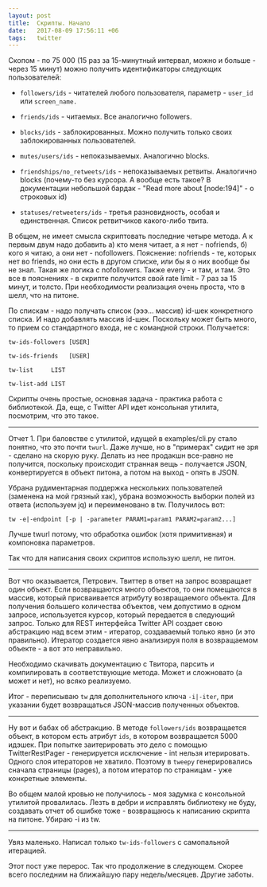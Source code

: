 ```yaml
---
layout: post
title:  Скрипты. Начало
date:   2017-08-09 17:56:11 +06
tags:   twitter
---
```


Скопом - по 75 000 (15 раз за 15-минутный интервал, можно и больше - через 15 минут) можно получить идентификаторы следующих пользователей:

* `followers/ids` - читателей любого пользователя, параметр - `user_id` или `screen_name.`
* `friends/ids` - читаемых. Все аналогично followers.

* `blocks/ids` - заблокированных. Можно получить только своих заблокированных пользователей.

* `mutes/users/ids` - непоказываемых. Аналогично blocks.

* `friendships/no_retweets/ids` - непоказываемых ретвиты. Аналогично blocks (почему-то без курсора. А вообще есть такое? В документации небольшой бардак - "Read more about [node:194]" - о строковых id)

* `statuses/retweeters/ids` - третья разновидность, особая и единственная. Список ретвитчиков какого-либо твита.

В общем, не имеет смысла скриптовать последние четыре метода. А к первым двум
надо добавить а) кто меня читает, а я нет - nofriends, б)
кого я читаю, а они нет - nofollowers. Пояснение: nofriends - те, которых нет во friends, но они есть в другом списке, или бы я о них вообще бы не знал. Такая же логика с nofollowers. Также every - и там, и там. Это все в пояснениях - в скрипте получится свой rate limit - 7 раз за 15 минут, и толсто. При необходимости реализация очень проста, что в шелл, что на питоне.

По спискам - надо получать список (эээ... массив) id-шек конкретного списка. И надо добавлять массив id-шек. Поскольку может быть много, то прием со стандартного входа, не c командной строки. Получается:

    tw-ids-followers [USER]
    
    tw-ids-friends   [USER]

    tw-list     LIST
    
    tw-list-add LIST

Скрипты очень простые, основная задача - практика работа с библиотекой. Да, еще, с Twitter API идет консольная утилита, посмотрим, что это такое.

---

Отчет 1. При баловстве с утилитой, идущей в examples/cli.py стало понятно, что это почти `twurl`. Даже лучше, но в "примерах" сидит не зря - сделано на скорую руку. Делать из нее продакшн все-равно не получится, поскольку происходит странная вещь - получается JSON, конвертируется в объект питона, а потом на выход - опять в JSON. 

Убрана рудиментарная поддержка нескольких пользователей (заменена на мой грязный хак), убрана возможность выборки полей из ответа (используем jq) и переименовано в tw. Получилось вот:

    tw -e|-endpoint [-p | -parameter PARAM1=param1 PARAM2=param2...]

Лучше twurl потому, что обработка ошибок (хотя примитивная) и компоновка параметров.

Так что для написания своих скриптов использую шелл, не питон.

---

Вот что оказывается, Петрович. Твиттер в ответ на запрос возвращает один объект. Если возвращаются много объектов, то они помещаются в массив, который присваивается атрибуту возвращаемого объекта. Для получения большего количества объектов, чем допустимо в одном запросе, используется курсор, который передается в следующий запрос. Только для REST интерфейса Twitter API создает свою абстракцию над всем этим - итератор, создаваемый только явно (и это правильно). Итератор создается явно анализируя поля в возвращаемом объекте - а вот это неправильно.

Необходимо скачивать документацию с Твитора, парсить и компилировать в соответствующие метода. Может и сложновато (а может и нет), но всяко реализуемо.

Итог - переписываю `tw` для дополнительного ключа `-i|-iter`, при указании будет возвращаться JSON-массив полученных объектов.

---

Ну вот и бабах об абстракцию. В методе `followers/ids` возвращается объект, в котором есть атрибут `ids`, в котором возвращается 5000 идэшек. При попытке заитерировать это дело с помощью TwitterRestPager - генерируется исключение - int нельзя итерировать. Одного слоя итераторов не хватило. Поэтому в `tweepy` генерировались сначала страницы (pages), а потом итератор по страницам - уже конкретные элементы.

Во общем малой кровью не получилось - моя задумка с консольной утилитой провалилась. Лезть в дебри и исправлять библиотеку не буду, создавать отчет об ошибке тоже - возвращаюсь к написанию скрипта на питоне. Убираю -i из tw.

---

Увяз маленько. Написал только `tw-ids-followers` с самопальной итерацией. 

Этот пост уже перерос. Так что продолжение в следующем. Скорее всего последним на ближайшую пару недель/месяцев. Другие заботы.

